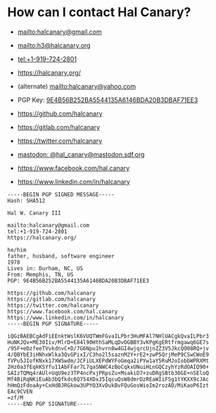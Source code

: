 # How can I contact Hal Canary?

<div class="h-card">

<div style="display:none;">
<p class="p-name">Hal W. Canary, III</p>
<p class="p-honorific-prefix">Mr.</p>
<p class="p-given-name">Hal</p>
<p class="p-additional-name">Winchester</p>
<p class="p-family-name">Canary</p>
<p class="p-honorific-suffix">M.S.</p>
<p class="p-note">father;husband</p>
<p class="p-job-title">Senior Software Engineer</p>
<p class="p-nickname">hal</p>
<p class="p-nickname">halcanary</p>
<p class="p-nickname">hal.canary</p>
<p class="p-nickname">hcanary</p>
<p class="p-locality">Durham</p>
<p class="p-region">North Carolina</p>
<p class="p-country-name">United States of America</p>
<p class="p-gender-identity">M</p>
<p class="u-key">https://halcanary.org/pub/9E4B56B252BA5544135A6146BDA20B3DBAF71EE3.txt</p>
<img src="/images/hal_canary_20191008.jpg" class="u-photo" alt="hal_canary_20191008.jpg">
</div>

-   <span class="u-email"><mailto:halcanary@gmail.com></span>

-   <span class="u-email"><mailto:h3@halcanary.org></span>

-   <span class="p-tel"><tel:+1-919-724-2801></span>

-   <span class="u-url"><https://halcanary.org/></span>

-   (alternate) <mailto:halcanary@yahoo.com>

-   PGP Key: [9E4B56B252BA5544135A&#x200B;6146BDA20B3DBAF71EE3](/pub/9E4B56B252BA5544135A6146BDA20B3DBAF71EE3.txt)

-   <span class="u-url"><https://github.com/halcanary></span>

-   <span class="u-url"><https://gitlab.com/halcanary></span>

-   <span class="u-url"><https://twitter.com/halcanary></span>

-   <span class="u-url"><a href="https://mastodon.sdf.org/@hal_canary" rel="me">mastodon: @hal_canary@mastodon.sdf.org</a></span>

-   <span class="u-url"><https://www.facebook.com/hal.canary></span>

-   <span class="u-url"><https://www.linkedin.com/in/halcanary></span>

</div>


```
-----BEGIN PGP SIGNED MESSAGE-----
Hash: SHA512

Hal W. Canary III

mailto:halcanary@gmail.com
tel:+1-919-724-2801
https://halcanary.org/

he/him
father, husband, software engineer
1978
Lives in: Durham, NC, US
From: Memphis, TN, US
PGP: 9E4B56B252BA5544135A6146BDA20B3DBAF71EE3

https://github.com/halcanary
https://gitlab.com/halcanary
https://twitter.com/halcanary
https://www.facebook.com/hal.canary
https://www.linkedin.com/in/halcanary
-----BEGIN PGP SIGNATURE-----

iQGzBAEBCgAdFiEEnktWslK6VUQTWmFGvaILPbr3HuMFAl7NHlUACgkQvaILPbr3
HuNKJQv+ME30Iiv/MlrD+E84l90HthSaMLqDvOGBBY3vKPgKgERtfrmgawq6GE7s
/95F+eDzfeeTVvkdnvC+D/7G6Npu1hvrn8w4GI4wjqrcUjnZZ3V5JkcQO08RQ+jv
4/QBYbE3iHNhxWlka3QvGPixI/C3ho2l5saznM2Y+rE2+zwP5QrjMeP9CSwCWoE9
fVPu5JIofKNxk17XWSwdm/JCFiULXEPdWYFoGmqa2iPYw1aY5RuMJoIobbWPRXMt
2Hz0a3fEqkKSYfu11AbFFar7L7qaSNWC4zBoCqkxUNuiHLnGQCzyhYzRdOAIQ90+
SAIzTQMq4rAUl+UqU9ez3TP4ncPxjPRpsZu+MsakiD7+zuDRgSBtb30GE+nSEloQ
Mf4BiRqNKiEuAb3bQfkdc6Q754XDxJ5IqcuQsW8dmrDzREaWIiFSg1tYKXX9cJAc
hHmQzFdoaAy+CxHdBJRGkow3UPYQ3XvDukBvFQuGosWioIm2rozAD/MiKaoP6Izt
EAc9CVEN
=zf/M
-----END PGP SIGNATURE-----
```
